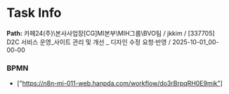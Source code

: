# Task Info

**Path:** 카페24(주)\본사사업장\[CG]MI본부\MIH그룹\BVO팀 / jkkim / [337705] D2C 서비스 운영_사이트 관리 및 개선 _ 디자인 수정 요청·반영 / 2025-10-01_00-00-00

### BPMN
- ["https://n8n-mi-011-web.hanpda.com/workflow/do3rBrpqRH0E9mik"]


